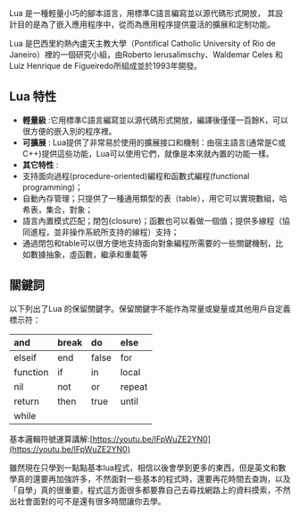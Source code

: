Lua 是一種輕量小巧的腳本語言，用標準C語言編寫並以源代碼形式開放， 其設計目的是為了嵌入應用程序中，從而為應用程序提供靈活的擴展和定制功能。

Lua 是巴西里約熱內盧天主教大學（Pontifical Catholic University of Rio de Janeiro）裡的一個研究小組，由Roberto Ierusalimschy、Waldemar Celes 和Luiz Henrique de Figueiredo所組成並於1993年開發。

## Lua 特性

* **輕量級**
:它用標準C語言編寫並以源代碼形式開放，編譯後僅僅一百餘K，可以很方便的嵌入別的程序裡。
* **可擴展**
: Lua提供了非常易於使用的擴展接口和機制：由宿主語言\(通常是C或C++\)提供這些功能，Lua可以使用它們，就像是本來就內置的功能一樣。
* **其它特性**
:
* 支持面向過程\(procedure-oriented\)編程和函數式編程\(functional programming\)；
* 自動內存管理；只提供了一種通用類型的表（table），用它可以實現數組，哈希表，集合，對象；
* 語言內置模式匹配；閉包\(closure\)；函數也可以看做一個值；提供多線程（協同進程，並非操作系統所支持的線程）支持；
* 通過閉包和table可以很方便地支持面向對象編程所需要的一些關鍵機制，比如數據抽象，虛函數，繼承和重載等

## 關鍵詞

以下列出了Lua 的保留關鍵字。保留關鍵字不能作為常量或變量或其他用戶自定義標示符：

| and | break | do | else |
| :--- | :--- | :--- | :--- |
| elseif | end | false | for |
| function | if | in | local |
| nil | not | or | repeat |
| return | then | true | until |
| while | | | |

基本邏輯符號運算講解:[https://youtu.be/lFpWuZE2YN0](https://youtu.be/lFpWuZE2YN0)

雖然現在只學到一點點基本lua程式，相信以後會學到更多的東西，但是英文和數學真的還要再加強許多，不然面對一些基本的程式時，還要再花時間去查詢，以及「自學」真的很重要，程式這方面很多都要靠自己去尋找網路上的資料摸索，不然出社會面對的可不是還有很多時間讓你去學。

